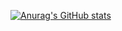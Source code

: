 [![Anurag's GitHub stats](https://github-readme-stats.vercel.app/api?username=igordelorenzi)](https://github.com/anuraghazra/github-readme-stats)
